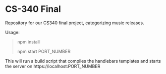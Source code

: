 # CS-340 Final
Repository for our CS340 final project, categorizing music releases.

Usage:

> npm install
> 
> npm start PORT_NUMBER


This will run a build script that compiles the handlebars templates and starts the server on https://localhost:PORT_NUMBER 

